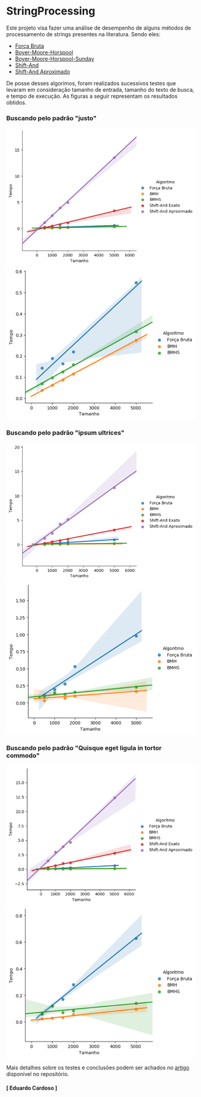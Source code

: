 # StringProcessing

Este projeto visa fazer uma análise de desempenho de alguns métodos de processamento de strings presentes na literatura. Sendo eles:

  - [Força Bruta](algoritmos/forca_bruta.py)
  - [Boyer-Moore-Horspool](algoritmos/bmh.py)
  - [Boyer-Moore-Horspool-Sunday](algoritmos/bmhs.py)
  - [Shift-And](algoritmos/shift_and.py) 
  - [Shift-And Aproximado](algoritmos/shift_and_aprox.py)
  
De posse desses algorimos, foram realizados sucessivos testes que levaram em consideração tamanho de entrada, tamanho do texto de busca, e tempo de execução. As figuras a seguir representam os resultados obtidos.

### Buscando pelo padrão "justo"

![](figuras/figura8-1(justo).png)
![](figuras/figura8-3(justo).png)

### Buscando pelo padrão "ipsum ultrices"

![](figuras/figura10-1(ipsum%20ultrices).png)
![](figuras/figura10-3(ipsum%20ultrices).png)

### Buscando pelo padrão "Quisque eget ligula in tortor commodo"

![](figuras/figura9-1(Quisque%20eget%20ligula%20in%20tortor%20commodo).png)
![](figuras/figura9-3(Quisque%20eget%20ligula%20in%20tortor%20commodo).png)


Mais detalhes sobre os testes e conclusões podem ser achados no [artigo](artigo.pdf) disponível no repositório.

#### [ Eduardo Cardoso ]
